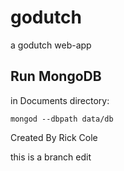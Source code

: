 # godutch
a godutch web-app

## Run MongoDB
in Documents directory:

`mongod --dbpath data/db`

Created By Rick Cole

this is a branch edit